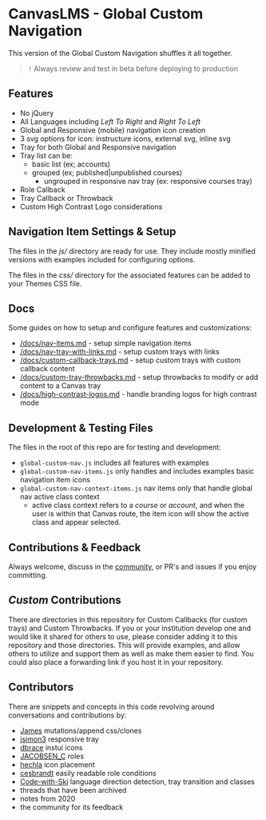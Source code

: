 # CanvasLMS - Global Custom Navigation

This version of the Global Custom Navigation shuffles it all together.

> `!` Always review and test in beta before deploying to production

## Features
  - No jQuery
  - All Languages including _Left To Right_ and _Right To Left_
  - Global and Responsive (mobile) navigation icon creation
  - 3 svg options for icon: instructure icons, external svg, inline svg
  - Tray for both Global and Responsive navigation
  - Tray list can be:
      - basic list (ex; accounts)
      - grouped (ex; published|unpublished courses)
        - ungrouped in responsive nav tray (ex: responsive courses tray)
  - Role Callback
  - Tray Callback or Throwback
  - Custom High Contrast Logo considerations

## Navigation Item Settings & Setup

The files in the _js/_ directory are ready for use. They include mostly minified versions with examples included for configuring options.

The files in the _css/_ directory for the associated features can be added to your Themes CSS file.

## Docs
Some guides on how to setup and configure features and customizations:
- [/docs/nav-items.md](/docs/nav-items.md) - setup simple navigation items
- [/docs/nav-tray-with-links.md](/docs/nav-tray-with-links.md) - setup custom trays with links
- [/docs/custom-callback-trays.md](/docs/custom-callback-trays.md) - setup custom trays with custom callback content
- [/docs/custom-tray-throwbacks.md](/docs/custom-tray-throwbacks.md) - setup throwbacks to modify or add content to a Canvas tray
- [/docs/high-contrast-logos.md](/docs/high-contrast-logos.md) - handle branding logos for high contrast mode

## Development & Testing Files
The files in the root of this repo are for testing and development:
- `global-custom-nav.js` includes all features with examples
- `global-custom-nav-items.js` only handles and includes examples basic navigation item icons
- `global-custom-nav-context-items.js` nav items only that handle global nav active class context
  - active class context refers to a _course_ or _account_, and when the user is within that Canvas route, the item icon will show the active class and appear selected.

## Contributions & Feedback
Always welcome, discuss in the [community](https://community.canvaslms.com/t5/Canvas-Developers-Group/Thread-with-space-for-Global-Custom-Navigation/td-p/583803), or PR's and issues if you enjoy committing.

## _Custom_ Contributions
There are directories in this repository for Custom Callbacks (for custom trays) and Custom Throwbacks. If you or your institution develop one and would like it shared for others to use, please consider adding it to this repository and those directories. This will provide examples, and allow others to utilize and support them as well as make them easier to find. You could also place a forwarding link if you host it in your repository.

## Contributors
There are snippets and concepts in this code revolving around conversations and contributions by: 
- [James](https://community.canvaslms.com/t5/user/viewprofilepage/user-id/105160) mutations/append css/clones
- [jsimon3](https://community.canvaslms.com/t5/user/viewprofilepage/user-id/685323) responsive tray
- [dbrace](https://community.canvaslms.com/t5/user/viewprofilepage/user-id/375810) instui icons
- [JACOBSEN_C](https://community.canvaslms.com/t5/user/viewprofilepage/user-id/103689) roles
- [hechla](https://community.canvaslms.com/t5/user/viewprofilepage/user-id/521056) icon placement
- [cesbrandt](https://community.canvaslms.com/t5/user/viewprofilepage/user-id/109121) easily readable role conditions
- [Code-with-Ski](https://community.canvaslms.com/t5/user/viewprofilepage/user-id/2432278) language direction detection, tray transition and classes
- threads that have been archived
- notes from 2020
- the community for its feedback